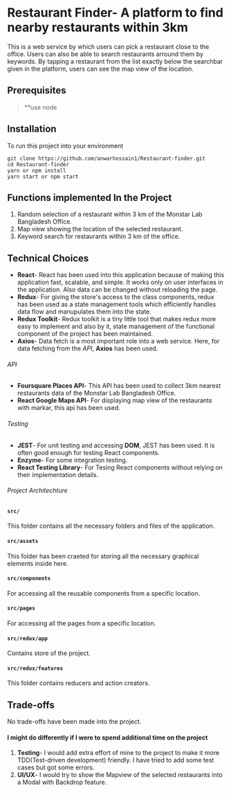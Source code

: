 # Restaurant Finder- A platform to find nearby restaurants within 3km

This is a web service by which users can pick a restaurant close to the office. Users can also be able to search restaurants arround them by keywords. By tapping a restaurant from the list exactly below the searchbar given in the platform, users can see the map view of the location.

## Prerequisites

> \*\*use node

## Installation

To run this project into your environment

```
git clone https://github.com/anwarhossain1/Restaurant-finder.git
cd Restaurant-finder
yarn or npm install
yarn start or npm start
```

## Functions implemented In the Project

1. Random selection of a restaurant within 3 km of the Monstar Lab Bangladesh Office.
2. Map view showing the location of the selected restaurant.
3. Keyword search for restaurants within 3 km of the office.

## Technical Choices

- **React**- React has been used into this application because of making this application fast, scalable, and simple. It works only on user interfaces in the application. Also data can be changed without reloading the page.
- **Redux**- For giving the store's access to the class components, redux has been used as a state management tools which efficiently handles data flow and manupulates them into the state.
- **Redux Toolkit**- Redux toolkit is a tiny little tool that makes redux more easy to implement and also by it, state management of the functional component of the project has been maintained.
- **Axios**- Data fetch is a most important role into a web service. Here, for data fetching from the _API_, **Axios** has been used.

###### API

- **Foursquare Places API**- This API has been used to collect 3km nearest restaurants data of the Monstar Lab Bangladesh Office.
- **React Google Maps API**- For displaying map view of the restaurants with markar, this api has been used.

###### Testing

- **JEST**- For unit testing and accessing **DOM**, JEST has been used. It is often good enough for testing React components.
- **Enzyme**- For some integration testing.
- **React Testing Library**- For Tesing React components without relying on their implementation details.

###### Project Architechture

#### `src/`

This folder contains all the necessary folders and files of the application.

#### `src/assets`

This folder has been craeted for storing all the necessary graphical elements inside here.

#### `src/components`

For accessing all the reusable components from a specific location.

#### `src/pages`

For accessing all the pages from a specific location.

#### `src/redux/app`

Contains store of the project.

#### `src/redux/features`

This folder contains reducers and action creators.

## Trade-offs

No trade-offs have been made into the project.

#### I might do differently if I were to spend additional time on the project

1. **Testing**- I would add extra effort of mine to the project to make it more TDD(Test-driven development) friendly. I have tried to add some test cases but got some errors.
2. **UI/UX**- I would try to show the Mapview of the selected restaurants into a Modal with Backdrop feature.
